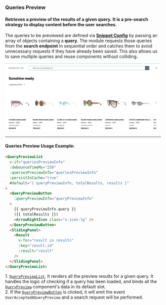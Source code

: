 <div grid="~ cols-6 gap-4">

  <div class="col-start-1 col-span-1">
  <ModulesIndex :currentItem="15" :nextPage="44"/>
  </div>

  <div class="col-start-2 col-span-5">

  ### **Queries Preview**

#### Retrieves a preview of the results of a given query. It is a pre-search strategy to display content before the user searches.

The queries to be previewed are defined via **[Snippet Config](https://github.com/empathyco/x/blob/main/packages/x-components/src/x-installer/api/api.types.ts#L112)** by passing an array of objects containing a **query**. The module requests those queries from the **search endpoint** in sequential order and catches them to avoid unnecessary requests if they have already been saved. This also allows us to save multiple queries and reuse components without colliding.

![queries-preview.png](../../../../images/queries-preview.png)

</div>
</div>

---

<div grid="~ cols-6 gap-4">

  <div class="col-start-1 col-span-1">
  <ModulesIndex :currentItem="15" :nextPage="45"/>
  </div>

   <div class="col-start-2 col-span-5">
   <h4 class="mt-0">Queries Preview Usage Example:</h4>

```html {all|1-7,22|8-14|all}
<QueryPreviewList
  v-if="queriesPreviewInfo"
  :debounceTimeMs="250"
  :queriesPreviewInfo="queriesPreviewInfo"
  :persistInCache="true"
  #default="{ queryPreviewInfo, totalResults, results }"
>
  <QueryPreviewButton
    :queryPreviewInfo="queryPreviewInfo"
  >
    {{ queryPreviewInfo.query }}
    ({{ totalResults }})
    <ArrowRightIcon class="x-icon-lg" />
  </QueryPreviewButton>
  <SlidingPanel>
    <Result
      v-for="result in results"
      :key="result.id"
      :result="result"
    />
  </SlidingPanel>
</QueryPreviewList>
```
<v-click at="0"><div class="description ml-2 mb-0">1. <a href="https://github.com/empathyco/x/blob/main/packages/x-components/src/x-modules/queries-preview/components/query-preview-list.vue"><code>QueryPreviewList</code></a>. It renders all the preview results for a given query. It handles the logic of checking if a query has been loaded, and binds all the <a href="https://github.com/empathyco/x/blob/main/packages/x-components/src/x-modules/queries-preview/components/query-preview.vue"><code>QueryPreview</code></a> component's data in its default slot.</div></v-click>
<v-click at="1"><div class="description ml-2 mb-0 mt-0">2. If the <a href="https://github.com/empathyco/x/blob/main/packages/x-components/src/x-modules/queries-preview/components/query-preview-button.vue"><code>QueryPreviewButton</code></a> is clicked, it will emit the event <code>UserAcceptedAQueryPreview</code> and a search request will be performed.</div></v-click>

</div>
</div>
